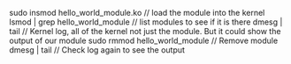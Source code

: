 sudo insmod hello_world_module.ko // load the module into the kernel
lsmod | grep hello_world_module // list modules to see if it is there
dmesg | tail // Kernel log, all of the kernel not just the module. But it could show the output of our module
sudo rmmod hello_world_module // Remove module 
dmesg | tail // Check log again to see the output
